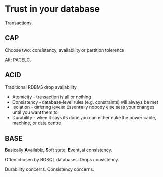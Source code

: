 # Trust in your database

Transactions.

## CAP

Choose two: consistency, availability or partition tolerence

Alt: PACELC.

## ACID

Traditional RDBMS drop availability

* Atomicity - transaction is all or nothing
* Consistency - database-level rules \(e.g. constraints\) will always be met
* Isolation - differing levels! Essentially nobody else sees your changes until you want them to
* Durability - when it says its done you can either nuke the power cable, machine, or data centre

## BASE

**B**asically **A**vailable, **S**oft state, **E**ventual consistency.

Often chosen by NOSQL databases. Drops consistency.

Durability concerns. Consistency concerns.

